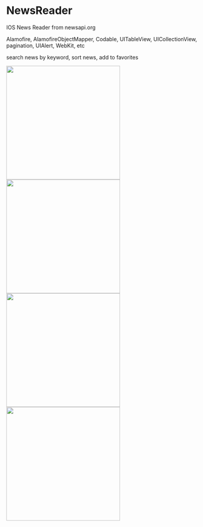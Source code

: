 # NewsReader

IOS News Reader from newsapi.org

Alamofire, AlamofireObjectMapper, Codable, UITableView, UICollectionView, 
pagination, UIAlert, WebKit, etc

search news by keyword, sort news, add to favorites

<img src="https://user-images.githubusercontent.com/49244529/74103924-c4d94500-4b58-11ea-8b06-7eeb8814d71f.png" width="300"/> <img src="https://user-images.githubusercontent.com/49244529/74103925-c60a7200-4b58-11ea-8ec4-0b2b73e4fba7.png" width="300"/> <img src="https://user-images.githubusercontent.com/49244529/74103925-c60a7200-4b58-11ea-8ec4-0b2b73e4fba7.png" width="300"/> <img src="https://user-images.githubusercontent.com/49244529/74103928-c86ccc00-4b58-11ea-8ef5-e86192fcdeee.png" width="300"/>

